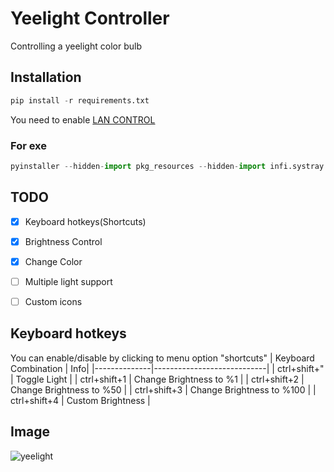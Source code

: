 # Yeelight Controller
Controlling a yeelight color bulb

## Installation
```python
pip install -r requirements.txt
```
You need to enable [LAN CONTROL](https://www.yeelight.com/faqs/lan_control)    
### For exe
```python
pyinstaller --hidden-import pkg_resources --hidden-import infi.systray --onefile --noconsole main.py
```
## TODO
- [x] Keyboard hotkeys(Shortcuts)
- [x] Brightness Control
- [x] Change Color
- [ ] Multiple light support
- [ ] Custom icons


## Keyboard hotkeys
You can enable/disable by clicking to menu option "shortcuts"
| Keyboard Combination | Info|
|--------------|----------------------------|
| ctrl+shift+" | Toggle Light               | 
| ctrl+shift+1 | Change Brightness to %1    | 
| ctrl+shift+2 | Change Brightness to %50   | 
| ctrl+shift+3 | Change Brightness to %100  | 
| ctrl+shift+4 | Custom Brightness          | 
## Image
![yeelight](https://4n4nve4n4n.s-ul.eu/7gmtHY8k.png)
